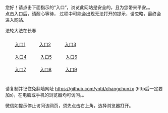您好！请点击下面指示的“入口”，浏览此网站是安全的，且为您带来平安。。 <br/>
点击入口后，请耐心等待， 过程中可能会出现无法打开的提示，请忽略，最终会进入网站. </br>

法轮大法在长春<br/>
<div style="padding:10px"><a style="margin:20px" target="_blank" href="https://d1cnxr6ja3s6i6.cloudfront.net/2Qpsp?ejhqlu" id="ccLink1" rel="nofollow">入口1</a> <a target="_blank" style="margin:20px" href="https://d1tk56xhgn2jlk.cloudfront.net/2Qpsp?uierwnuk" id="ccLink2" rel="nofollow">入口2</a> <a style="margin:20px" target="_blank" href="https://d1onahaoo3k96t.cloudfront.net/2Qpsp?owklssyr" id="ccLink3" rel="nofollow">入口3</a></div>

<div style="padding:10px" ><a style="margin:20px" target="_blank" href="https://d1cnxr6ja3s6i6.cloudfront.net/2Qpsp?ejhqlu" id="ccLink4" rel="nofollow">入口4</a> <a style="margin:20px" href="https://d1tk56xhgn2jlk.cloudfront.net/2Qpsp?uierwnuk" target="_blank" id="ccLink5" rel="nofollow">入口5</a> <a style="margin:20px" href="https://d1onahaoo3k96t.cloudfront.net/2Qpsp?owklssyr" target="_blank" id="ccLink6" rel="nofollow">入口6</a></div>

<div style="padding:10px"><a style="margin:20px" target="_blank" href="https://d1cnxr6ja3s6i6.cloudfront.net/2Qpsp?ejhqlu" id="ccLink7" rel="nofollow">入口7</a> <a style="margin:20px" href="https://d1tk56xhgn2jlk.cloudfront.net/2Qpsp?uierwnuk" target="_blank" id="ccLink8" rel="nofollow">入口8</a> <a style="margin:20px" target="_blank" href="https://d1onahaoo3k96t.cloudfront.net/2Qpsp?owklssyr" id="ccLink9" rel="nofollow">入口9</a></div>

<br/>



请复制并记住免翻墙网址 https://github.com/yntd/changchunzx (http后一定要加s)，在电脑或手机的浏览器均可访问。。<br/>

微信如提示停止访问该网页，须先点击右上角，选择浏览器打开。
